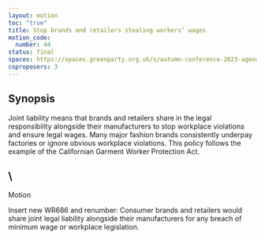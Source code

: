 ```yaml
---
layout: motion
toc: "true"
title: Stop brands and retailers stealing workers’ wages
motion_code:
  number: 44
status: final
spaces: https://spaces.greenparty.org.uk/s/autumn-conference-2023-agenda-forum/post/post/view?id=11039
coproposers: 3
---
```

## Synopsis

Joint liability means that brands and retailers share in the legal responsibility alongside their manufacturers to stop workplace violations and ensure legal wages. Many major fashion brands consistently underpay factories or ignore obvious workplace violations. This policy follows the example of the Californian Garment Worker Protection Act.

## \
Motion

Insert new WR686 and renumber: Consumer brands and retailers would share joint legal liability alongside their manufacturers for any breach of minimum wage or workplace legislation.